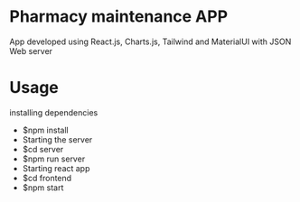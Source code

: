 # Pharmacy maintenance APP

App developed using React.js, Charts.js, Tailwind and MaterialUI with JSON Web server

# Usage

installing dependencies

- $npm install
- Starting the server
- $cd server
- $npm run server
- Starting react app
- $cd frontend
- $npm start
